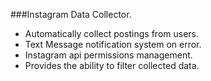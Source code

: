 ###Instagram Data Collector.

- Automatically collect postings from users.
- Text Message notification system on error.
- Instagram api permissions management.
- Provides the ability to filter collected data.
